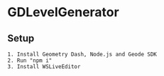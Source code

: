 # GDLevelGenerator
## Setup
```
1. Install Geometry Dash, Node.js and Geode SDK
2. Run "npm i"
3. Install WSLiveEditor
```
